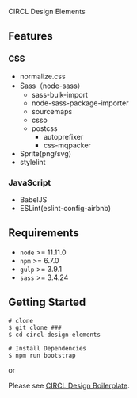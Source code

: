 CIRCL Design Elements

## Features

### CSS
- normalize.css
- Sass（node-sass）
    - sass-bulk-import
    - node-sass-package-importer
    - sourcemaps
    - csso
    - postcss
        - autoprefixer
        - css-mqpacker
- Sprite(png/svg)
- stylelint

### JavaScript
- BabelJS
- ESLint(eslint-config-airbnb)

## Requirements

- `node` >= 11.11.0
- `npm` >= 6.7.0
- `gulp` >= 3.9.1
- `sass` >= 3.4.24

## Getting Started

```
# clone
$ git clone ###
$ cd circl-design-elements

# Install Dependencies
$ npm run bootstrap
```

or

Please see [CIRCL Design Boilerplate](https://github.com/circl-tyo/circl-boilerplate).
